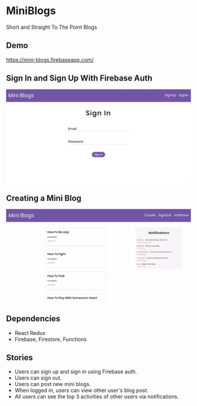 # MiniBlogs
Short and Straight To The Point Blogs

## Demo
https://mini-blogs.firebaseapp.com/

## Sign In and Sign Up With Firebase Auth
<img src="./demos/miniblogs1.gif" title='demo1' width='' alt='demo1'>

## Creating a Mini Blog
<img src="./demos/miniblogs2.gif" title='demo2' width='' alt='demo2'>

## Dependencies

* React Redux
* Firebase, Firestore, Functions

## Stories

* Users can sign up and sign in using Firebase auth.
* Users can sign out.
* Users can post new mini blogs.
* When logged in, users can view other user's blog post.
* All users can see the top 3 activities of other users via notifications.
